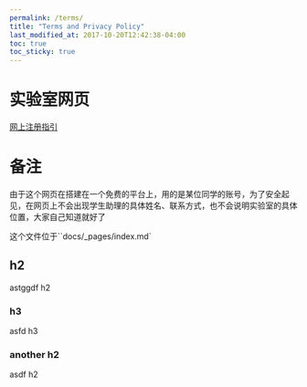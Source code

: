 ```yaml
---
permalink: /terms/
title: "Terms and Privacy Policy"
last_modified_at: 2017-10-20T12:42:38-04:00
toc: true
toc_sticky: true
---
```


# 实验室网页

[网上注册指引](sign_up_tutorials.md)

# 备注

由于这个网页在搭建在一个免费的平台上，用的是某位同学的账号，为了安全起见，在网页上不会出现学生助理的具体姓名、联系方式，也不会说明实验室的具体位置，大家自己知道就好了

这个文件位于``docs/_pages/index.md`

## h2

astggdf h2

### h3

asfd h3

### another h2

asdf h2
